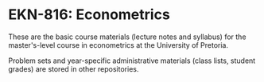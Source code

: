 # EKN-816: Econometrics

These are the basic course materials (lecture notes and syllabus) for the master's-level course in econometrics at the University of Pretoria. 

Problem sets and year-specific administrative materials (class lists, student grades) are stored in other repositories.

